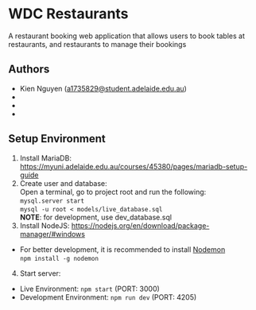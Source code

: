 # WDC Restaurants
A restaurant booking web application that allows users to book tables at restaurants, and restaurants to manage their bookings

## Authors
- Kien Nguyen (a1735829@student.adelaide.edu.au)
- 
- 
- 

## Setup Environment
1. Install MariaDB: https://myuni.adelaide.edu.au/courses/45380/pages/mariadb-setup-guide
2. Create user and database:  
Open a terminal, go to project root and run the following:  
`mysql.server start`  
`mysql -u root < models/live_database.sql`  
**NOTE**: for development, use dev_database.sql  
3. Install NodeJS: https://nodejs.org/en/download/package-manager/#windows
- For better development, it is recommended to install [Nodemon](https://github.com/remy/nodemon)  
`npm install -g nodemon`
4. Start server:  
- Live Environment: `npm start` (PORT: 3000)
- Development Environment: `npm run dev` (PORT: 4205)